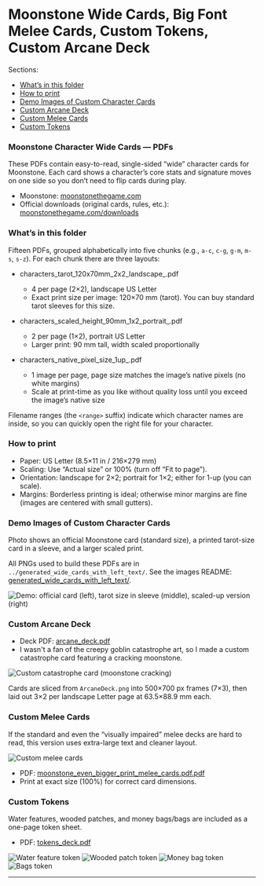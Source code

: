 # Moonstone Wide Cards, Big Font Melee Cards, Custom Tokens, Custom Arcane Deck

Sections:
- [What’s in this folder](#whats-in-this-folder)
- [How to print](#how-to-print)
- [Demo Images of Custom Character Cards](#demo-images-of-custom-character-cards)
- [Custom Arcane Deck](#custom-arcane-deck)
- [Custom Melee Cards](#custom-melee-cards)
- [Custom Tokens](#custom-tokens)

### Moonstone Character Wide Cards — PDFs

These PDFs contain easy-to-read, single-sided “wide” character cards for Moonstone. Each card shows a character’s core stats and signature moves on one side so you don’t need to flip cards during play.

- Moonstone: [moonstonethegame.com](https://www.moonstonethegame.com/)
- Official downloads (original cards, rules, etc.): [moonstonethegame.com/downloads](https://www.moonstonethegame.com/downloads)

### What’s in this folder

Fifteen PDFs, grouped alphabetically into five chunks (e.g., `a-c`, `c-g`, `g-m`, `m-s`, `s-z`). For each chunk there are three layouts:

- characters_tarot_120x70mm_2x2_landscape_<range>.pdf
  - 4 per page (2×2), landscape US Letter
  - Exact print size per image: 120×70 mm (tarot). You can buy standard tarot sleeves for this size.

- characters_scaled_height_90mm_1x2_portrait_<range>.pdf
  - 2 per page (1×2), portrait US Letter
  - Larger print: 90 mm tall, width scaled proportionally

- characters_native_pixel_size_1up_<range>.pdf
  - 1 image per page, page size matches the image’s native pixels (no white margins)
  - Scale at print-time as you like without quality loss until you exceed the image’s native size

Filename ranges (the `<range>` suffix) indicate which character names are inside, so you can quickly open the right file for your character.

### How to print

- Paper: US Letter (8.5×11 in / 216×279 mm)
- Scaling: Use “Actual size” or 100% (turn off “Fit to page”).
- Orientation: landscape for 2×2; portrait for 1×2; either for 1-up (you can scale).
- Margins: Borderless printing is ideal; otherwise minor margins are fine (images are centered with small gutters).

### Demo Images of Custom Character Cards

Photo shows an official Moonstone card (standard size), a printed tarot-size card in a sleeve, and a larger scaled print.

All PNGs used to build these PDFs are in `../generated_wide_cards_with_left_text/`. See the images README: [generated_wide_cards_with_left_text/](../generated_wide_cards_with_left_text/).

![Demo: official card (left), tarot size in sleeve (middle), scaled-up version (right)](./demo.jpg)

### Custom Arcane Deck

- Deck PDF: [arcane_deck.pdf](./arcane_deck.pdf)
- I wasn't a fan of the creepy goblin catastrophe art, so I made a custom catastrophe card featuring a cracking moonstone.

![Custom catastrophe card (moonstone cracking)](./catastrophe.png)

Cards are sliced from `ArcaneDeck.png` into 500×700 px frames (7×3), then laid out 3×2 per landscape Letter page at 63.5×88.9 mm each.

### Custom Melee Cards

If the standard and even the “visually impaired” melee decks are hard to read, this version uses extra-large text and cleaner layout.

![Custom melee cards](./melee.png)

- PDF: [moonstone_even_bigger_print_melee_cards.pdf.pdf](./moonstone_even_bigger_print_melee_cards.pdf.pdf)
- Print at exact size (100%) for correct card dimensions.

### Custom Tokens

Water features, wooded patches, and money bags/bags are included as a one-page token sheet.

- PDF: [tokens_deck.pdf](./tokens_deck.pdf)

![Water feature token](./WaterFeatureToken1alt.png)
![Wooded patch token](./WoodedPatchToken1alt.png)
![Money bag token](./moneybag.png)
![Bags token](./bags.png)

---


